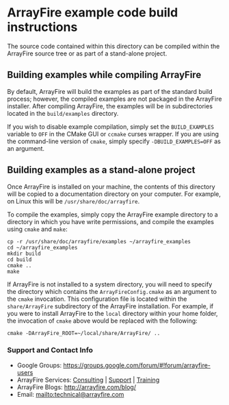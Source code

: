ArrayFire example code build instructions
=====

The source code contained within this directory can be compiled within the 
ArrayFire source tree or as part of a stand-alone project. 

## Building examples while compiling ArrayFire

By default, ArrayFire will build the examples as part of the standard build
process; however, the compiled examples are not packaged in the ArrayFire
installer. After compiling ArrayFire, the examples will be in subdirectories
located in the `build/examples` directory.

If you wish to disable example compilation, simply set the `BUILD_EXAMPLES`
variable to `OFF` in the CMake GUI or `ccmake` curses wrapper. If you are
using the command-line version of `cmake`, simply specify 
`-DBUILD_EXAMPLES=OFF` as an argument.

## Building examples as a stand-alone project

Once ArrayFire is installed on your machine, the contents of this directory
will be copied to a documentation directory on your computer. For example,
on Linux this will be `/usr/share/doc/arrayfire`.

To compile the examples, simply copy the ArrayFire example directory to
a directory in which you have write permissions, and compile the examples
using `cmake` and `make`:

    cp -r /usr/share/doc/arrayfire/examples ~/arrayfire_examples
    cd ~/arrayfire_examples
    mkdir build
    cd build
    cmake ..
    make
    
If ArrayFire is not installed to a system directory, you will need to specify
the directory which contains the `ArrayFireConfig.cmake` as an argument to the
`cmake` invocation. This configuration file is located within the 
`share/ArrayFire` subdirectory of the ArrayFire installation. For example,
if you were to install ArrayFire to the `local` directory within your home
folder, the invocation of `cmake` above would be replaced with the following:

    cmake -DArrayFire_ROOT=~/local/share/ArrayFire/ ..
    
### Support and Contact Info

* Google Groups: https://groups.google.com/forum/#!forum/arrayfire-users
* ArrayFire Services:  [Consulting](http://arrayfire.com/consulting/)  |  [Support](http://arrayfire.com/support/)   |  [Training](http://arrayfire.com/training/)
* ArrayFire Blogs: http://arrayfire.com/blog/
* Email: <mailto:technical@arrayfire.com>
